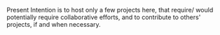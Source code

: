 Present Intention is to host only a few projects here, that require/ would potentially require collaborative efforts, and to contribute to others' projects, if and when necessary.
